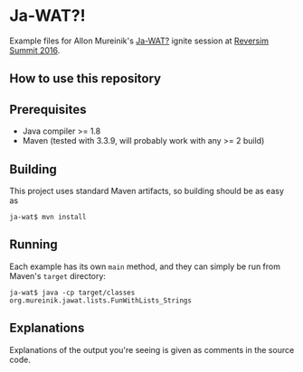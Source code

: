 # Ja-WAT?!

Example files for Allon Mureinik's
[Ja-WAT?](http://www.slideshare.net/AllonMureinik/reversim-summit-2016-jawat)
ignite session at [Reversim Summit 2016](http://summit2016.reversim.com/).

## How to use this repository

## Prerequisites

* Java compiler >= 1.8
* Maven (tested with 3.3.9, will probably work with any >= 2 build)

## Building

This project uses standard Maven artifacts, so building should be as easy as

```
ja-wat$ mvn install
```

## Running

Each example has its own `main` method, and they can simply be run from Maven's
`target` directory:

```
ja-wat$ java -cp target/classes org.mureinik.jawat.lists.FunWithLists_Strings
```

## Explanations

Explanations of the output you're seeing is given as comments in the source
code.
